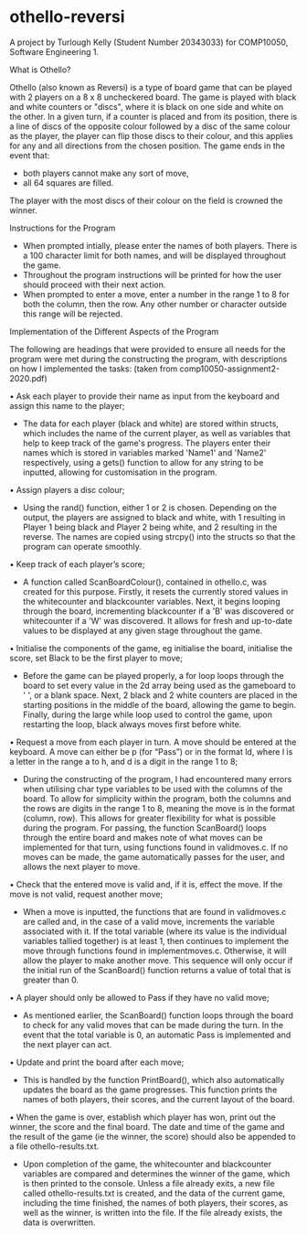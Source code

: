 # othello-reversi
A project by Turlough Kelly (Student Number 20343033) for COMP10050, Software Engineering 1.



What is Othello?

Othello (also known as Reversi) is a type of board game that can be played with 2 players on a 8 x 8 uncheckered board. The game is played with black and white counters or "discs", where it is black on one side and white on the other.
In a given turn, if a counter is placed and from its position, there is a line of discs of the opposite colour followed by a disc of the same colour as the player, the player can flip those discs to their colour, and this applies
for any and all directions from the chosen position. The game ends in the event that:
- both players cannot make any sort of move,
- all 64 squares are filled.

The player with the most discs of their colour on the field is crowned the winner.



Instructions for the Program

- When prompted intially, please enter the names of both players. There is a 100 character limit for both names, and will be displayed throughout the game.
- Throughout the program instructions will be printed for how the user should proceed with their next action.
- When prompted to enter a move, enter a number in the range 1 to 8 for both the column, then the row. Any other number or character outside this range will be rejected.



Implementation of the Different Aspects of the Program

The following are headings that were provided to ensure all needs for the program were met during the constructing the program, with descriptions on how I implemented the tasks:
(taken from comp10050-assignment2-2020.pdf)

• Ask each player to provide their name as input from the keyboard and assign this name to the
player;
- The data for each player (black and white) are stored within structs, which includes the name of the current player, as well as variables that help to keep track of the game's progress.
The players enter their names which is stored in variables marked 'Name1' and 'Name2' respectively, using a gets() function to allow for any string to be inputted, allowing for customisation in the program.

• Assign players a disc colour;
- Using the rand() function, either 1 or 2 is chosen. Depending on the output, the players are assigned to black and white, with 1 resulting in Player 1 being black and Player 2 being white, and 2 resulting in the reverse.
The names are copied using strcpy() into the structs so that the program can operate smoothly.

• Keep track of each player’s score;
- A function called ScanBoardColour(), contained in othello.c, was created for this purpose. Firstly, it resets the currently stored values in the whitecounter and blackcounter variables. Next, it begins looping through
the board, incrementing blackcounter if a 'B' was discovered or whitecounter if a 'W' was discovered. It allows for fresh and up-to-date values to be displayed at any given stage throughout the game.

• Initialise the components of the game, eg initialise the board, initialise the score, set Black to
be the first player to move;
- Before the game can be played properly, a for loop loops through the board to set every value in the 2d array being used as the gameboard to ' ', or a blank space. Next, 2 black and 2 white counters are placed in 
the starting positions in the middle of the board, allowing the game to begin. Finally, during the large while loop used to control the game, upon restarting the loop, black always moves first before white.

• Request a move from each player in turn. A move should be entered at the keyboard. A move
can either be p (for “Pass”) or in the format ld, where l is a letter in the range a to h, and
d is a digit in the range 1 to 8;
- During the constructing of the program, I had encountered many errors when utilising char type variables to be used with the columns of the board. To allow for simplicity within the program, both the columns and the rows
are digits in the range 1 to 8, meaning the move is in the format (column, row). This allows for greater flexibility for what is possible during the program. For passing, the function ScanBoard() loops through the entire board 
and makes note of what moves can be implemented for that turn, using functions found in validmoves.c. If no moves can be made, the game automatically passes for the user, and allows the next player to move.

• Check that the entered move is valid and, if it is, effect the move. If the move is not valid,
request another move;
- When a move is inputted, the functions that are found in validmoves.c are called and, in the case of a valid move, increments the variable associated with it. If the total variable (where its value is the individual
variables tallied together) is at least 1, then continues to implement the move through functions found in implementmoves.c. Otherwise, it will allow the player to make another move. This sequence will only occur
if the initial run of the ScanBoard() function returns a value of total that is greater than 0.

• A player should only be allowed to Pass if they have no valid move;
- As mentioned earlier, the ScanBoard() function loops through the board to check for any valid moves that can be made during the turn. In the event that the total variable is 0, an automatic Pass is implemented and the next
player can act.

• Update and print the board after each move;
- This is handled by the function PrintBoard(), which also automatically updates the board as the game progresses. This function prints the names of both players, their scores, and the current layout of the board.

• When the game is over, establish which player has won, print out the winner, the score and
the final board. The date and time of the game and the result of the game (ie the winner,
the score) should also be appended to a file othello-results.txt.
- Upon completion of the game, the whitecounter and blackcounter variables are compared and determines the winner of the game, which is then printed to the console. Unless a file already exits, a new file called
othello-results.txt is created, and the data of the current game, including the time finished, the names of both players, their scores, as well as the winner, is written into the file. If the file already exists,
the data is overwritten.
